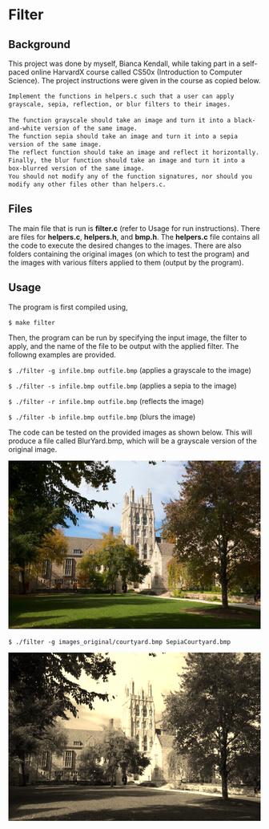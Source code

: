 # Filter
## Background
This project was done by myself, Bianca Kendall, while taking part in a self-paced online HarvardX course called CS50x (Introduction to Computer Science). The project instructions were given in the course as copied below.

    Implement the functions in helpers.c such that a user can apply grayscale, sepia, reflection, or blur filters to their images.

    The function grayscale should take an image and turn it into a black-and-white version of the same image.
    The function sepia should take an image and turn it into a sepia version of the same image.
    The reflect function should take an image and reflect it horizontally.
    Finally, the blur function should take an image and turn it into a box-blurred version of the same image.
    You should not modify any of the function signatures, nor should you modify any other files other than helpers.c.

## Files
The main file that is run is **filter.c** (refer to Usage for run instructions). There are files for **helpers.c**, **helpers.h**, and **bmp.h**. The **helpers.c** file contains all the code to execute the desired changes to the images. There are also folders containing the original images (on which to test the program) and the images with various filters applied to them (output by the program).

## Usage
The program is first compiled using,

    $ make filter
Then, the program can be run by specifying the input image, the filter to apply, and the name of the file to be output with the applied filter. The followng examples are provided.

`$ ./filter -g infile.bmp outfile.bmp` (applies a grayscale to the image)

`$ ./filter -s infile.bmp outfile.bmp` (applies a sepia to the image)

`$ ./filter -r infile.bmp outfile.bmp` (reflects the image)

`$ ./filter -b infile.bmp outfile.bmp` (blurs the image)

The code can be tested on the provided images as shown below. This will produce a file called BlurYard.bmp, which will be a grayscale version of the original image. 

![courtyard](images_original/courtyard.bmp)


    $ ./filter -g images_original/courtyard.bmp SepiaCourtyard.bmp

![courtyard](images_with_filter/SepiaCourtyard.bmp)